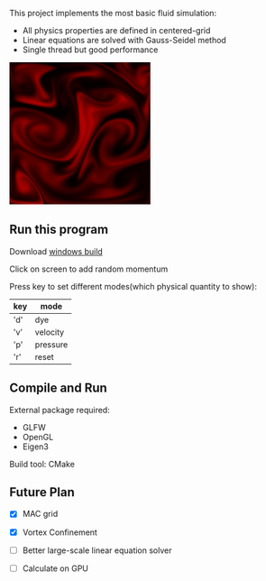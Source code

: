 This project implements the most basic fluid simulation:

- All physics properties are defined in centered-grid
- Linear equations are solved with Gauss-Seidel method
- Single thread but good performance

![thumbnail](thumbnail.png)

## Run this program

Download [windows build](https://github.com/yoharol/Stable-Fluids/releases/tag/v1.0)

Click on screen to add random momentum

Press key to set different modes(which physical quantity to show):

| key | mode     |
| --- | -------- |
| 'd' | dye      |
| 'v' | velocity |
| 'p' | pressure |
| 'r' | reset    |

## Compile and Run

External package required:

- GLFW
- OpenGL
- Eigen3

Build tool: CMake

## Future Plan
- [x] MAC grid
- [x] Vortex Confinement
- [ ] Better large-scale linear equation solver
- [ ] Calculate on GPU

